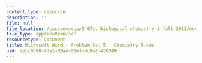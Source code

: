 ```yaml
---
content_type: resource
description: ''
file: null
file_location: /coursemedia/5-07sc-biological-chemistry-i-fall-2013/eecc0b9843a208a485efdc0a8f436049_MIT5_07SCF13_Pset5.pdf
file_type: application/pdf
resourcetype: Document
title: Microsoft Word - Problem Set 5   Chemistry 5.doc
uid: eecc0b98-43a2-08a4-85ef-dc0a8f436049
---
```


